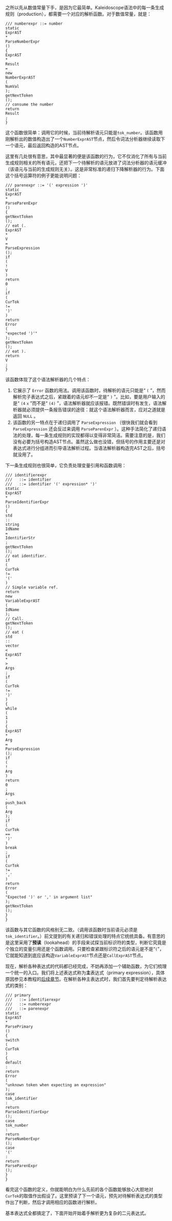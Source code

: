 之所以先从数值常量下手，是因为它最简单。Kaleidoscope语法中的每一条生成规则（production），都需要一个对应的解析函数。对于数值常量，就是：

```
/// numberexpr ::= number
static
ExprAST
*
ParseNumberExpr
()
{
ExprAST
*
Result
=
new
NumberExprAST
(
NumVal
);
getNextToken
();
// consume the number
return
Result
;
}
```

这个函数很简单：调用它的时候，当前待解析语元只能是`tok_number`。该函数用刚解析出的数值构造出了一个`NumberExprAST`节点，然后令词法分析器继续读取下一个语元，最后返回构造的AST节点。

这里有几处很有意思，其中最显著的便是该函数的行为，它不仅消化了所有与当前生成规则相关的所有语元，还把下一个待解析的语元放进了词法分析器的语元缓冲（该语元与当前的生成规则无关）。这是非常标准的递归下降解析器的行为。下面这个括号运算符的例子更能说明问题：

```
/// parenexpr ::= '(' expression ')'
static
ExprAST
*
ParseParenExpr
()
{
getNextToken
();
// eat (.
ExprAST
*
V
=
ParseExpression
();
if
(
!
V
)
return
0
;
if
(
CurTok
!=
')'
)
return
Error
(
"expected ')'"
);
getNextToken
();
// eat ).
return
V
;
}
```

该函数体现了这个语法解析器的几个特点：

1. 它展示了
   `Error`
   函数的用法。调用该函数时，待解析的语元只能是“
   `(`
   ”，然而解析完子表达式之后，紧跟着的语元却不一定是“
   `)`
   ”。比如，要是用户输入的是“
   `(4`
   `x`
   ”而不是“
   `(4)`
   ”，语法解析器就应该报错。既然错误时有发生，语法解析器就必须提供一条报告错误的途径：就这个语法解析器而言，应对之道就是返回
   `NULL`
   。
2. 该函数的另一特点在于递归调用了
   `ParseExpression`
   （很快我们就会看到
   `ParseExpression`
   还会反过来调用
   `ParseParenExpr`
   ）。这种手法简化了递归语法的处理，每一条生成规则的实现都得以变得非常简洁。需要注意的是，我们没有必要为括号构造AST节点。虽然这么做也没错，但括号的作用主要还是对表达式进行分组进而引导语法解析过程。当语法解析器构造完AST之后，括号就没用了。

下一条生成规则也很简单，它负责处理变量引用和函数调用：

```
/// identifierexpr
///   ::= identifier
///   ::= identifier '(' expression* ')'
static
ExprAST
*
ParseIdentifierExpr
()
{
std
::
string
IdName
=
IdentifierStr
;
getNextToken
();
// eat identifier.
if
(
CurTok
!=
'('
)
// Simple variable ref.
return
new
VariableExprAST
(
IdName
);
// Call.
getNextToken
();
// eat (
std
::
vector
<
ExprAST
*
>
Args
;
if
(
CurTok
!=
')'
)
{
while
(
1
)
{
ExprAST
*
Arg
=
ParseExpression
();
if
(
!
Arg
)
return
0
;
Args
.
push_back
(
Arg
);
if
(
CurTok
==
')'
)
break
;
if
(
CurTok
!=
','
)
return
Error
(
"Expected ')' or ',' in argument list"
);
getNextToken
();
}
}
```

该函数与其它函数的风格别无二致。（调用该函数时当前语元必须是`tok_identifier`。）前文提到的有关递归和错误处理的特点它统统具备。有意思的是这里采用了**预读**（lookahead）的手段来试探当前标识符的类型，判断它究竟是个独立的变量引用还是个函数调用。只要检查紧跟标识符之后的语元是不是“`(`”，它就能知道到底应该构造`VariableExprAST`节点还是`CallExprAST`节点。

现在，解析各种表达式的代码都已经完成，不妨再添加一个辅助函数，为它们梳理一个统一的入口。我们将上述表达式称为**主**表达式（primary expression），具体原因参见本教程的[后续章节](https://llvm-tutorial-cn.readthedocs.io/en/latest/chapter-6.html#user-defined-unary-operators)。在解析各种主表达式时，我们首先要判定待解析表达式的类别：

```
/// primary
///   ::= identifierexpr
///   ::= numberexpr
///   ::= parenexpr
static
ExprAST
*
ParsePrimary
()
{
switch
(
CurTok
)
{
default
:
return
Error
(
"unknown token when expecting an expression"
);
case
tok_identifier
:
return
ParseIdentifierExpr
();
case
tok_number
:
return
ParseNumberExpr
();
case
'('
:
return
ParseParenExpr
();
}
}
```

看完这个函数的定义，你就能明白为什么先前的各个函数能够放心大胆地对`CurTok`的取值作出假设了。这里预读了下一个语元，预先对待解析表达式的类型作出了判断，然后才调用相应的函数进行解析。

基本表达式全都搞定了，下面开始开始着手解析更为复杂的二元表达式。

